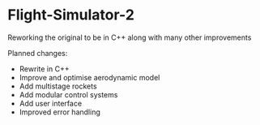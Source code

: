 # Flight-Simulator-2
Reworking the original to be in C++ along with many other improvements

Planned changes:
- Rewrite in C++
- Improve and optimise aerodynamic model
- Add multistage rockets
- Add modular control systems
- Add user interface
- Improved error handling
